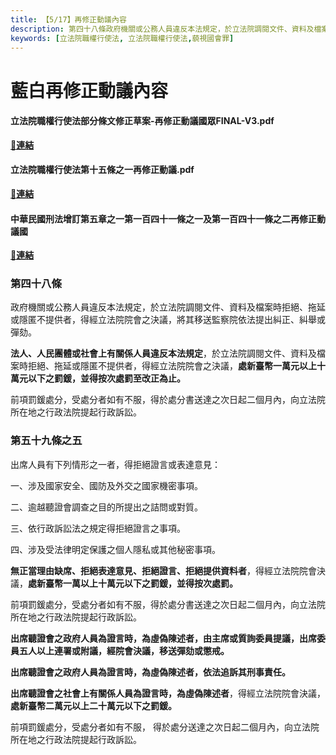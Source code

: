 ```yaml
---
title: 【5/17】再修正動議內容
description: 第四十八條政府機關或公務人員違反本法規定，於立法院調閱文件、資料及檔案時拒絕、拖延或隱匿不提供者，得經立法院院會之決議，將其移送監察院依法提出糾正、糾舉或彈劾。法人、人民團體或社會上有關係人員違反本法規定**，於立法院調閱文件、資料及檔案時拒絕、拖延或隱匿不提供者，得經立法院院會之決議，**處新臺幣一萬元以上十萬元以下之罰鍰，並得按次處罰至改正為止。前項罰鍰處分，受處分者如有不服，得於處分書送達之次日起二個月內，向立法院所在地之行政法院提起行政訴訟。第五十九條之五出席人員有下列情形之一者，得拒絕證言或表達意見：一、涉及國家安全、國防及外交之國家機密事項。二、逾越聽證會調查之目的所提出之詰問或對質。三、依行政訴訟法之規定得拒絕證言之事項。四、涉及受法律明定保護之個人隱私或其他秘密事項。無正當理由缺席、拒絕表達意見、拒絕證言、拒絕提供資料者**，得經立法院院會決議，**處新臺幣一萬以上十萬元以下之罰鍰，並得按次處罰。前項罰鍰處分，受處分者如有不服，得於處分書送達之次日起二個月內，向立法院所在地之行政法院提起行政訴訟。出席聽證會之政府人員為證言時，為虛偽陳述者，由主席或質詢委員提議，出席委員五人以上連署或附議，經院會決議，移送彈劾或懲戒。出席聽證會之政府人員為證言時，為虛偽陳述者，依法追訴其刑事責任。出席聽證會之社會上有關係人員為證言時，為虛偽陳述者，得經立法院院會決議，**處新臺幣二萬元以上二十萬元以下之罰鍰。前項罰鍰處分，受處分者如有不服， 得於處分送達之次日起二個月內，向立法院所在地之行政法院提起行政訴訟。
keywords: [立法院職權行使法, 立法院職權行使法,藐視國會罪]
---
```


# 藍白再修正動議內容

#### 立法院職權行使法部分條文修正草案-再修正動議國眾FINAL-V3.pdf
 [**🔗連結**](https://drive.google.com/file/d/1wDHqB_8DtdMhfT_7DrYyRuY_O0DIyAtw/view?usp=drive_link)

#### 立法院職權行使法第十五條之一再修正動議.pdf
 [**🔗連結**](https://drive.google.com/file/d/1slqKNza2pHeDQUb9K1dyP1FcokisWfDI/view?usp=drive_link)
  
#### 中華民國刑法增訂第五章之一第一百四十一條之一及第一百四十一條之二再修正動議國
 [**🔗連結**](https://drive.google.com/file/d/1MuHu0KDdE6loCq6dkC5pi6XGArIUSGBQ/view?usp=drive_link)
  

### 第四十八條 

政府機關或公務人員違反本法規定，於立法院調閱文件、資料及檔案時拒絕、拖延或隱匿不提供者，得經立法院院會之決議，將其移送監察院依法提出糾正、糾舉或彈劾。

**法人、人民團體或社會上有關係人員違反本法規定**，於立法院調閱文件、資料及檔案時拒絕、拖延或隱匿不提供者，得經立法院院會之決議，**處新臺幣一萬元以上十萬元以下之罰鍰，並得按次處罰至改正為止。**

前項罰鍰處分，受處分者如有不服，得於處分書送達之次日起二個月內，向立法院所在地之行政法院提起行政訴訟。

### 第五十九條之五

出席人員有下列情形之一者，得拒絕證言或表達意見：

一、涉及國家安全、國防及外交之國家機密事項。

二、逾越聽證會調查之目的所提出之詰問或對質。

三、依行政訴訟法之規定得拒絕證言之事項。

四、涉及受法律明定保護之個人隱私或其他秘密事項。

**無正當理由缺席、拒絕表達意見、拒絕證言、拒絕提供資料者**，得經立法院院會決議，**處新臺幣一萬以上十萬元以下之罰鍰，並得按次處罰。**

前項罰鍰處分，受處分者如有不服，得於處分書送達之次日起二個月內，向立法院所在地之行政法院提起行政訴訟。

**出席聽證會之政府人員為證言時，為虛偽陳述者，由主席或質詢委員提議，出席委員五人以上連署或附議，經院會決議，移送彈劾或懲戒。**

**出席聽證會之政府人員為證言時，為虛偽陳述者，依法追訴其刑事責任。**

**出席聽證會之社會上有關係人員為證言時，為虛偽陳述者**，得經立法院院會決議，**處新臺幣二萬元以上二十萬元以下之罰鍰。**

前項罰鍰處分，受處分者如有不服， 得於處分送達之次日起二個月內，向立法院所在地之行政法院提起行政訴訟。